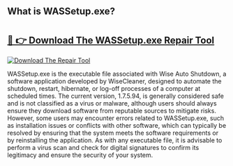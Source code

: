 ## What is WASSetup.exe? 

# <h2><a href="https://exedetect.com/download.php?WASSetup.exe">🔗 👉 Download The WASSetup.exe Repair Tool</a></h2>

[![Download The Repair Tool](https://exedetect.com/download-button.jpg)](https://exedetect.com/download.php?WASSetup.exe)

WASSetup.exe is the executable file associated with Wise Auto Shutdown, a software application developed by WiseCleaner, designed to automate the shutdown, restart, hibernate, or log-off processes of a computer at scheduled times. The current version, 1.7.5.94, is generally considered safe and is not classified as a virus or malware, although users should always ensure they download software from reputable sources to mitigate risks. However, some users may encounter errors related to WASSetup.exe, such as installation issues or conflicts with other software, which can typically be resolved by ensuring that the system meets the software requirements or by reinstalling the application. As with any executable file, it is advisable to perform a virus scan and check for digital signatures to confirm its legitimacy and ensure the security of your system.